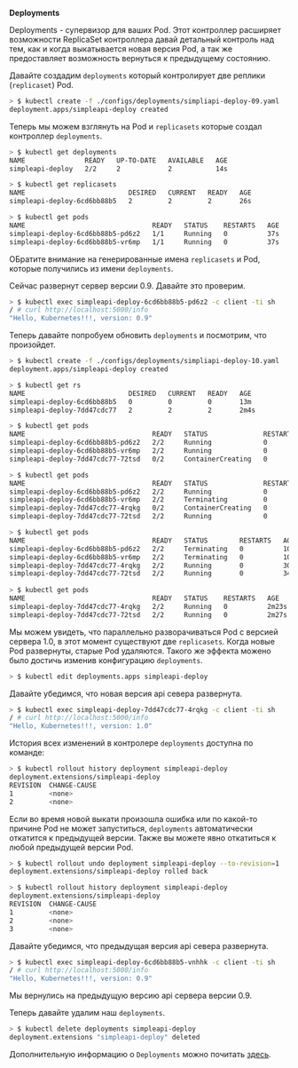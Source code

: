 **Deployments**

Deployments - супервизор для ваших Pod. Этот контроллер расширяет возможности ReplicaSet контроллера давай детальный контроль над тем, как и когда выкатывается новая версия Pod, а так же предоставляет возможность вернуться к предыдущему состоянию.

Давайте создадим `deployments` который контролирует две реплики (`replicaset`) Pod.

```bash
> $ kubectl create -f ./configs/deployments/simpliapi-deploy-09.yaml
deployment.apps/simpleapi-deploy created
```

 Теперь мы можем взглянуть на Pod и `replicasets` которые создал контроллер `deployments`.

```bash
> $ kubectl get deployments
NAME               READY   UP-TO-DATE   AVAILABLE   AGE
simpleapi-deploy   2/2     2            2           14s

> $ kubectl get replicasets
NAME                          DESIRED   CURRENT   READY   AGE
simpleapi-deploy-6cd6bb88b5   2         2         2       26s

> $ kubectl get pods
NAME                                READY   STATUS    RESTARTS   AGE
simpleapi-deploy-6cd6bb88b5-pd6z2   1/1     Running   0          37s
simpleapi-deploy-6cd6bb88b5-vr6mp   1/1     Running   0          37s
```

ОБратите внимание на генерированные имена `replicasets` и Pod, которые получились из имени `deployments`.

Сейчас развернут сервер версии 0.9. Давайте это проверим.

```bash
> $ kubectl exec simpleapi-deploy-6cd6bb88b5-pd6z2 -c client -ti sh
/ # curl http://localhost:5000/info
"Hello, Kubernetes!!!, version: 0.9"
```

Теперь давайте попробуем обновить `deployments` и посмотрим, что произойдет.

```bash
> $ kubectl create -f ./configs/deployments/simpliapi-deploy-10.yaml
deployment.apps/simpleapi-deploy created

> $ kubectl get rs
NAME                          DESIRED   CURRENT   READY   AGE
simpleapi-deploy-6cd6bb88b5   0         0         0       13m
simpleapi-deploy-7dd47cdc77   2         2         2       2m4s

> $ kubectl get pods
NAME                                READY   STATUS              RESTARTS   AGE
simpleapi-deploy-6cd6bb88b5-pd6z2   2/2     Running             0          75s
simpleapi-deploy-6cd6bb88b5-vr6mp   2/2     Running             0          72s
simpleapi-deploy-7dd47cdc77-72tsd   0/2     ContainerCreating   0          2s

> $ kubectl get pods
NAME                                READY   STATUS              RESTARTS   AGE
simpleapi-deploy-6cd6bb88b5-pd6z2   2/2     Running             0          78s
simpleapi-deploy-6cd6bb88b5-vr6mp   2/2     Terminating         0          75s
simpleapi-deploy-7dd47cdc77-4rqkg   0/2     ContainerCreating   0          1s
simpleapi-deploy-7dd47cdc77-72tsd   2/2     Running             0          5s

> $ kubectl get pods
NAME                                READY   STATUS        RESTARTS   AGE
simpleapi-deploy-6cd6bb88b5-pd6z2   2/2     Terminating   0          107s
simpleapi-deploy-6cd6bb88b5-vr6mp   2/2     Terminating   0          104s
simpleapi-deploy-7dd47cdc77-4rqkg   2/2     Running       0          30s
simpleapi-deploy-7dd47cdc77-72tsd   2/2     Running       0          34s
                                       
> $ kubectl get pods
NAME                                READY   STATUS    RESTARTS   AGE
simpleapi-deploy-7dd47cdc77-4rqkg   2/2     Running   0          2m23s
simpleapi-deploy-7dd47cdc77-72tsd   2/2     Running   0          2m27s
```

Мы можем увидеть, что параллельно разворачиваться Pod с версией сервера 1.0, в этот момент существуют две `replicasets`. Когда новые Pod развернуты, старые Pod удаляются. Такого же эффекта можено было достичь изменив конфигурацию `deployments`.

```bash
> $ kubectl edit deployments.apps simpleapi-deploy
```

Давайте убедимся, что новая версия api севера развернута.

```bash
> $ kubectl exec simpleapi-deploy-7dd47cdc77-4rqkg -c client -ti sh 
/ # curl http://localhost:5000/info
"Hello, Kubernetes!!!, version: 1.0"
```

История всех изменений в контролере `deployments` доступна по команде:

```bash
> $ kubectl rollout history deployment simpleapi-deploy
deployment.extensions/simpleapi-deploy 
REVISION  CHANGE-CAUSE
1         <none>
2         <none>
```

Если во время новой выкати произошла ошибка или по какой-то причине Pod не может запуститься, `deployments` автоматически откатится к предыдущей версии. Также вы можете явно откатиться к любой предыдущей версии Pod.

```bash
> $ kubectl rollout undo deployment simpleapi-deploy --to-revision=1
deployment.extensions/simpleapi-deploy rolled back

> $ kubectl rollout history deployment simpleapi-deploy
deployment.extensions/simpleapi-deploy 
REVISION  CHANGE-CAUSE
1         <none>
2         <none>
3         <none>
```

Давайте убедимся, что предыдущая версия api севера развернута.

```bash
> $ kubectl exec simpleapi-deploy-6cd6bb88b5-vnhhk -c client -ti sh   
/ # curl http://localhost:5000/info
"Hello, Kubernetes!!!, version: 0.9"
```

Мы вернулись на предыдущую версию api сервера версии 0.9.

Теперь давайте удалим наш `deployments`.

```bash
> $ kubectl delete deployments simpleapi-deploy
deployment.extensions "simpleapi-deploy" deleted
```

Дополнительную информацию о `Deployments` можно почитать [здесь](https://kubernetes.io/docs/concepts/workloads/controllers/deployment/).

